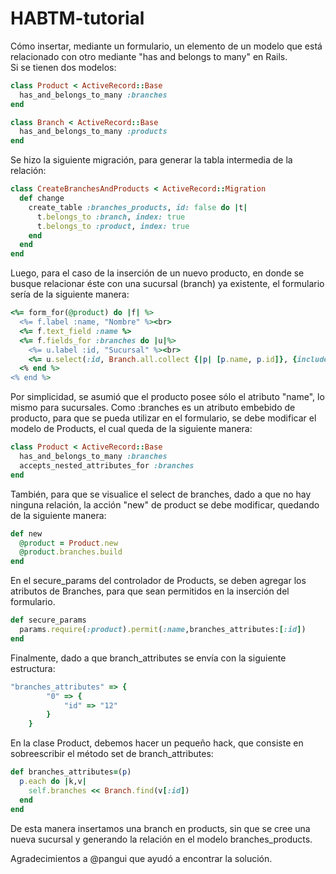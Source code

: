 # HABTM-tutorial
Cómo insertar, mediante un formulario, un elemento de un modelo que está relacionado con otro mediante "has and belongs to many" en Rails.<br/>
Si se tienen dos modelos:
```ruby
class Product < ActiveRecord::Base
  has_and_belongs_to_many :branches
end

class Branch < ActiveRecord::Base
  has_and_belongs_to_many :products
end
```

Se hizo la siguiente migración, para generar la tabla intermedia de la relación:
```ruby
class CreateBranchesAndProducts < ActiveRecord::Migration
  def change
    create_table :branches_products, id: false do |t|
      t.belongs_to :branch, index: true
      t.belongs_to :product, index: true
    end
  end
end

```

Luego, para el caso de la inserción de un nuevo producto, en donde se busque relacionar éste con una sucursal (branch) ya existente, el formulario sería de la siguiente manera:
```ruby
<%= form_for(@product) do |f| %>
  <%= f.label :name, "Nombre" %><br>
  <%= f.text_field :name %>
  <%= f.fields_for :branches do |u|%>
    <%= u.label :id, "Sucursal" %><br>
    <%= u.select(:id, Branch.all.collect {|p| [p.name, p.id]}, {include_blank: "Ninguna"}) %>
  <% end %>
<% end %>
```
Por simplicidad, se asumió que el producto posee sólo el atributo "name", lo mismo para sucursales. Como :branches es un atributo embebido de producto, para que se pueda utilizar en el formulario, se debe modificar el modelo de Products, el cual queda de la siguiente manera:
```ruby
class Product < ActiveRecord::Base
  has_and_belongs_to_many :branches
  accepts_nested_attributes_for :branches
end
```
También, para que se visualice el select de branches, dado a que no hay ninguna relación, la acción "new" de product se debe modificar, quedando de la siguiente manera:
```ruby
def new
  @product = Product.new
  @product.branches.build
end
```
En el secure_params del controlador de Products, se deben agregar los atributos de Branches, para que sean permitidos en la inserción del formulario. 
```ruby
def secure_params
  params.require(:product).permit(:name,branches_attributes:[:id])
end
```
Finalmente, dado a que branch_attributes se envía con la siguiente estructura:
```ruby
"branches_attributes" => {
        "0" => {
            "id" => "12"
        }
    }
```
En la clase Product, debemos hacer un pequeño hack, que consiste en sobreescribir el método set de branch_attributes:
```ruby
def branches_attributes=(p)
  p.each do |k,v|
    self.branches << Branch.find(v[:id])
  end
end
```
De esta manera insertamos una branch en products, sin que se cree una nueva sucursal y generando la relación en el modelo branches_products.

Agradecimientos a @pangui que ayudó a encontrar la solución.
